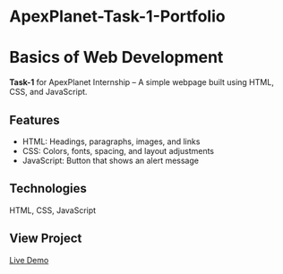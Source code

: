# ApexPlanet-Task-1-Portfolio
# Basics of Web Development

**Task-1** for ApexPlanet Internship – A simple webpage built using HTML, CSS, and JavaScript.

## Features
- HTML: Headings, paragraphs, images, and links
- CSS: Colors, fonts, spacing, and layout adjustments
- JavaScript: Button that shows an alert message

## Technologies
HTML, CSS, JavaScript

## View Project
[Live Demo](https://janvi23shinde.github.io/ApexPlanet-Task-1-Portfolio/)
